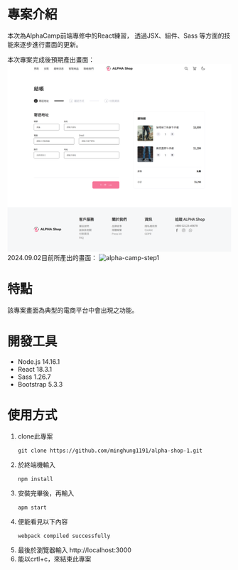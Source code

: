 # 專案介紹
本次為AlphaCamp前端專修中的React練習， 透過JSX、組件、Sass 等方面的技能來逐步進行畫面的更新。

本次專案完成後預期產出畫面：
![image](https://github.com/minghung1191/alpha-shop-1/blob/main/public/images/preview-1.png)
2024.09.02目前所產出的畫面：
<img width="1037" alt="alpha-camp-step1" src="https://github.com/user-attachments/assets/bfadcb25-969f-4d4f-900b-7e7bde58aec3">
# 特點
該專案畫面為典型的電商平台中會出現之功能。
# 開發工具
* Node.js 14.16.1
* React 18.3.1
* Sass 1.26.7
* Bootstrap 5.3.3
# 使用方式
1. clone此專案
   ```
   git clone https://github.com/minghung1191/alpha-shop-1.git
2. 於終端機輸入
   ```
   npm install
3. 安裝完畢後，再輸入
   ```
   apm start
4. 便能看見以下內容
   ```
   webpack compiled successfully
5. 最後於瀏覽器輸入
   http://localhost:3000
10. 能以crtl+c，來結束此專案